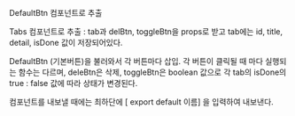 DefaultBtn 컴포넌트로 추출

Tabs 컴포넌트로 추출 :
tab과 delBtn, toggleBtn을 props로 받고
tab에는 id, title, detail, isDone 값이 저장되어있다.

DefaultBtn (기본버튼)을 불러와서 각 버튼마다 삽입.
각 버튼이 클릭될 때 마다 실행되는 함수는 다르며,
deleBtn은 삭제,
toggleBtn은 boolean 값으로 각 tab의 isDone의 true : false 값에
따라 상태가 변경된다.

컴포넌트를 내보낼 때에는 최하단에 [ export default 이름] 을 입력하여 내보낸다.

